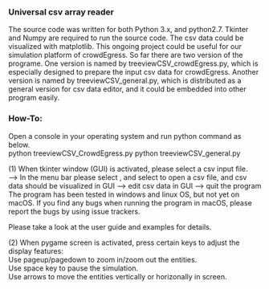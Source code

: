 
### Universal csv array reader

The source code was written for both Python 3.x, and python2.7. Tkinter and Numpy are required to run the source code.  The csv data could be visualized with matplotlib.  This ongoing project could be useful for our simulation platform of crowdEgress.  So far there are two version of the programe.  One version is named by treeviewCSV_crowdEgress.py, which is especially designed to prepare the input csv data for crowdEgress.  Another version is named by treeviewCSV_general.py, which is distributed as a general version for csv data editor, and it could be embedded into other program easily.    

### How-To: 
Open a console in your operating system and run python command as below.  
python treeviewCSV_CrowdEgress.py
python treeviewCSV_general.py

(1) When tkinter window (GUI) is activated, please select a csv input file.  
 --> In the menu bar please select <File>, and select <Open> to open a csv file, and csv data should be visualized in GUI 
 --> edit csv data in GUI 
 --> quit the program
The program has been tested in windows and linux OS, but not yet on macOS.  If you find any bugs when running the program in macOS, please report the bugs by using issue trackers.   



Please take a look at the user guide and examples for details.  

(2) When pygame screen is activated, press certain keys to adjust the display features:  
Use pageup/pagedown to zoom in/zoom out the entities.  
Use space key to pause the simulation.  
Use arrows to move the entities vertically or horizonally in screen.    




